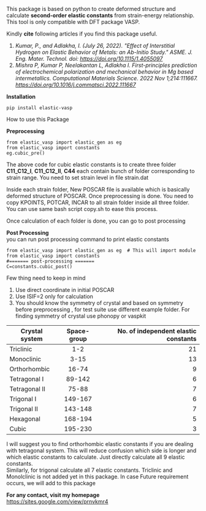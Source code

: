 This package is based on python to create deformed structure and calculate **second-order elastic constants** from strain-energy relationship. This tool is only compatible with DFT package VASP.

Kindly **cite** following articles if you find this package useful. 

1. *Kumar, P., and Adlakha, I. (July 26, 2022). "Effect of Interstitial Hydrogen on Elastic Behavior of Metals: an Ab-Initio Study." ASME. J. Eng. Mater. Technol. doi: https://doi.org/10.1115/1.4055097*  
2. *Mishra P, Kumar P, Neelakantan L, Adlakha I. First-principles prediction of electrochemical polarization and mechanical behavior in Mg based intermetallics. Computational Materials Science. 2022 Nov 1;214:111667. https://doi.org/10.1016/j.commatsci.2022.111667* 



**Installation**
```
pip install elastic-vasp
```

How to use this Package

**Preprocessing**
```
from elastic_vasp import elastic_gen as eg 
from elastic_vasp import constants 
eg.cubic_pre() 
```
The above code for cubic elastic constants is to create three folder **C11_C12_I**, **C11_C12_II**, **C44** each contain bunch of folder corresponding to strain range. You need to set strain level in file strain.dat

Inside each strain folder, New POSCAR file is available which is basically deformed structure of POSCAR. Once preprocessing is done. You need to copy KPOINTS, POTCAR, INCAR to all strain folder inside all three folder. You can use same bash script copy.sh to ease this process.

Once calculation of each folder is done, you can go to post processing

**Post Processing**\
you can run post processing command to print elastic constants

```
from elastic_vasp import elastic_gen as eg  # This will import module
from elastic_vasp import constants 
#======= post-processing =======
C=constants.cubic_post() 
```
Few thing need to keep in mind
1. Use direct coordinate in initial POSCAR
2. Use ISIF=2 only for calculation
3. You should know the symmetry of crystal and based on symmetry before preprocessing , for test suite use different example folder. For finding symmetry of crystal use phonopy or vaspkit

| Crystal system       | Space-group          |No. of independent elastic constants  |
| ------------- |:-------------:| -----:|
|Triclinic|1-2|21|
|Monoclinic	     |3-15		|	13|
|Orthorhombic	    | 16-74|			9|
|Tetragonal I	    | 89-142|			6|
|Tetragonal II	  |   75-88	|		7|
|Trigonal I	    | 149-167		|	6|
|Trigonal II	  |   143-148	|		7|
|Hexagonal	   |  168-194			|5 |
|Cubic		     |195-230			|3 |


I will suggest you to find orthorhombic elastic constants if you are dealing with tetragonal system. This will reduce confusion which side is longer and which elastic constants to calculate. Just directly calculate all 9 elastic constants.\
Similarly, for trigonal calculate all 7 elastic constants. 
Triclinic and Monolclinic is not added yet in this package. In case Future requirement occurs, we will add to this package

**For any contact, visit my homepage**\
https://sites.google.com/view/prnvkmr4


 
